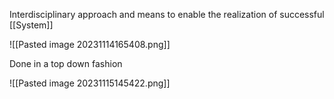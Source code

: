 Interdisciplinary approach and means to enable the realization of successful [[System]]

![[Pasted image 20231114165408.png]]

Done in a top down fashion


![[Pasted image 20231115145422.png]]
